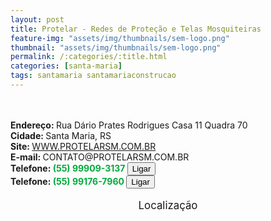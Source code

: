 ```yaml
---
layout: post
title: Protelar - Redes de Proteção e Telas Mosquiteiras
feature-img: "assets/img/thumbnails/sem-logo.png"
thumbnail: "assets/img/thumbnails/sem-logo.png"
permalink: /:categories/:title.html
categories: [santa-maria]
tags: santamaria santamariaconstrucao
---
```

<!-- more -->
 <br/>
 <br/>
<b>Endereço: </b>Rua Dário Prates Rodrigues Casa 11 Quadra 70<br />
<b>Cidade: </b>Santa Maria, RS<br />
<b>Site: </b><a href="WWW.PROTELARSM.COM.BR">WWW.PROTELARSM.COM.BR</a><br />
<b>E-mail: </b>CONTATO@PROTELARSM.COM.BR<br />
<b>Telefone: <span style="color: #00ab3a;">(55) 99909-3137</span> <a href="tel:55999093137"><button class="ligar">Ligar</button></a></b><br />
<b>Telefone: <span style="color: #00ab3a;">(55) 99176-7960</span> <a href="tel:55991767960"><button class="ligar">Ligar</button></a></b><br />
<br />
<style>
      #map {
        height: 400px;
        width: 100%;
       }
    </style>

<div style="font-size: larger; text-align: center;">
Localização</div>
<div id="map">
<script>
      function initMap() {
        var uluru = {lat: -29.7008945, lng: -53.8710682};
        var map = new google.maps.Map(document.getElementById('map'), {
          zoom: 17,
          center: uluru
        });
        var marker = new google.maps.Marker({
          position: uluru,
          map: map
        });
      }
    </script>
    <script async="" defer="" src="https://maps.googleapis.com/maps/api/js?key=AIzaSyDDc8SHLmOesJRaXCW0fZ2ST09W4s0ME5g&amp;callback=initMap">
    </script>
</div>
